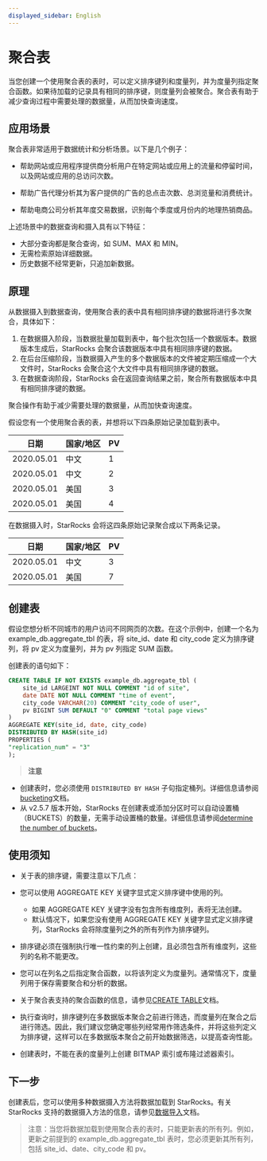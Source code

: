 ```yaml
---
displayed_sidebar: English
---
```


# 聚合表

当您创建一个使用聚合表的表时，可以定义排序键列和度量列，并为度量列指定聚合函数。如果待加载的记录具有相同的排序键，则度量列会被聚合。聚合表有助于减少查询过程中需要处理的数据量，从而加快查询速度。

## 应用场景

聚合表非常适用于数据统计和分析场景。以下是几个例子：

- 帮助网站或应用程序提供商分析用户在特定网站或应用上的流量和停留时间，以及网站或应用的总访问次数。

- 帮助广告代理分析其为客户提供的广告的总点击次数、总浏览量和消费统计。

- 帮助电商公司分析其年度交易数据，识别每个季度或月份内的地理热销商品。

上述场景中的数据查询和摄入具有以下特征：

- 大部分查询都是聚合查询，如 SUM、MAX 和 MIN。
- 无需检索原始详细数据。
- 历史数据不经常更新，只追加新数据。

## 原理

从数据摄入到数据查询，使用聚合表的表中具有相同排序键的数据将进行多次聚合，具体如下：

1. 在数据摄入阶段，当数据批量加载到表中，每个批次包括一个数据版本。数据版本生成后，StarRocks 会聚合该数据版本中具有相同排序键的数据。
2. 在后台压缩阶段，当数据摄入产生的多个数据版本的文件被定期压缩成一个大文件时，StarRocks 会聚合这个大文件中具有相同排序键的数据。
3. 在数据查询阶段，StarRocks 会在返回查询结果之前，聚合所有数据版本中具有相同排序键的数据。

聚合操作有助于减少需要处理的数据量，从而加快查询速度。

假设您有一个使用聚合表的表，并想将以下四条原始记录加载到表中。

|日期|国家/地区|PV|
|---|---|---|
|2020.05.01|中文|1|
|2020.05.01|中文|2|
|2020.05.01|美国|3|
|2020.05.01|美国|4|

在数据摄入时，StarRocks 会将这四条原始记录聚合成以下两条记录。

|日期|国家/地区|PV|
|---|---|---|
|2020.05.01|中文|3|
|2020.05.01|美国|7|

## 创建表

假设您想分析不同城市的用户访问不同网页的次数。在这个示例中，创建一个名为 example_db.aggregate_tbl 的表，将 site_id、date 和 city_code 定义为排序键列，将 pv 定义为度量列，并为 pv 列指定 SUM 函数。

创建表的语句如下：

```SQL
CREATE TABLE IF NOT EXISTS example_db.aggregate_tbl (
    site_id LARGEINT NOT NULL COMMENT "id of site",
    date DATE NOT NULL COMMENT "time of event",
    city_code VARCHAR(20) COMMENT "city_code of user",
    pv BIGINT SUM DEFAULT "0" COMMENT "total page views"
)
AGGREGATE KEY(site_id, date, city_code)
DISTRIBUTED BY HASH(site_id)
PROPERTIES (
"replication_num" = "3"
);
```

> **注意**
- 创建表时，您必须使用 `DISTRIBUTED BY HASH` 子句指定桶列。详细信息请参阅[bucketing](../Data_distribution.md#design-partitioning-and-bucketing-rules)文档。
- 从 v2.5.7 版本开始，StarRocks 在创建表或添加分区时可以自动设置桶（BUCKETS）的数量，无需手动设置桶的数量。详细信息请参阅[determine the number of buckets](../Data_distribution.md#determine-the-number-of-buckets)。

## 使用须知

- 关于表的排序键，需要注意以下几点：
-   您可以使用 AGGREGATE KEY 关键字显式定义排序键中使用的列。

    - 如果 AGGREGATE KEY 关键字没有包含所有维度列，表将无法创建。
    - 默认情况下，如果您没有使用 AGGREGATE KEY 关键字显式定义排序键列，StarRocks 会将除度量列之外的所有列作为排序键列。

-   排序键必须在强制执行唯一性约束的列上创建，且必须包含所有维度列，这些列的名称不能更改。

- 您可以在列名之后指定聚合函数，以将该列定义为度量列。通常情况下，度量列用于保存需要聚合和分析的数据。

- 关于聚合表支持的聚合函数的信息，请参见[CREATE TABLE](../../sql-reference/sql-statements/data-definition/CREATE_TABLE.md)文档。

- 执行查询时，排序键列在多数据版本聚合之前进行筛选，而度量列在聚合之后进行筛选。因此，我们建议您确定哪些列经常用作筛选条件，并将这些列定义为排序键，这样可以在多数据版本聚合之前开始数据筛选，以提高查询性能。

- 创建表时，不能在表的度量列上创建 BITMAP 索引或布隆过滤器索引。

## 下一步

创建表后，您可以使用多种数据摄入方法将数据加载到 StarRocks。有关 StarRocks 支持的数据摄入方法的信息，请参见[数据导入](../../loading/Loading_intro.md)文档。

> 注意：当您将数据加载到使用聚合表的表时，只能更新表的所有列。例如，更新之前提到的 example_db.aggregate_tbl 表时，您必须更新其所有列，包括 site_id、date、city_code 和 pv。

